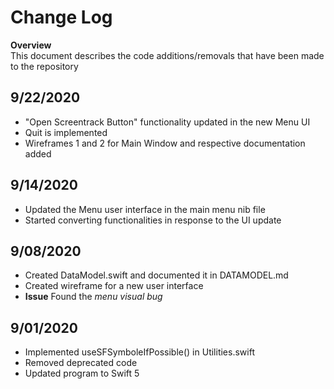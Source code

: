 # Change Log

**Overview**\
This document describes the code additions/removals that have been made to the repository

## 9/22/2020
- "Open Screentrack Button" functionality updated in the new Menu UI
- Quit is implemented
- Wireframes 1 and 2 for Main Window and respective documentation added

## 9/14/2020
- Updated the Menu user interface in the main menu nib file
- Started converting functionalities in response to the UI update

## 9/08/2020

- Created DataModel.swift and documented it in DATAMODEL.md
- Created wireframe for a new user interface
- **Issue** Found the _menu visual bug_

## 9/01/2020

- Implemented useSFSymboleIfPossible() in Utilities.swift
- Removed deprecated code
- Updated program to Swift 5
